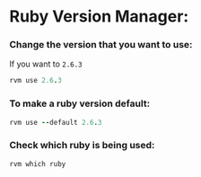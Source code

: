 # Ruby Version Manager:

### Change the version that you want to use:
If you want to `2.6.3`
```ruby
rvm use 2.6.3
```

### To make a ruby version default:
```ruby
rvm use --default 2.6.3
```

### Check which ruby is being used:
```ruby
rvm which ruby
```
